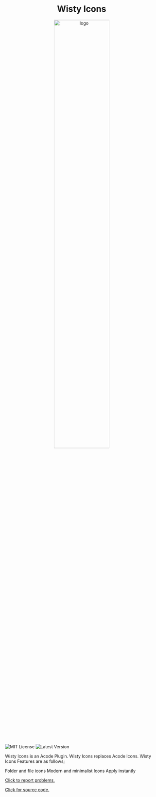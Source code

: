 <div align="center">
<h1>Wisty Icons</h1>

 <img alt="logo" src="https://raw.githubusercontent.com/mertsinanbasaran/wisty-icons/icon.png" width="60%" />
</div>
 <br><br>
  <img alt="MIT License" src="https://img.shields.io/badge/License-MIT-C329FF.svg?logo=apache"/>
  <img alt="Latest Version" src="https://img.shields.io/badge/Latest%20version-V1.0.0-C329FF?logo=github"/>

<p>Wisty Icons is an Acode Plugin. Wisty Icons replaces Acode Icons. Wisty Icons Features are as follows;</p>
Folder and file icons
Modern and minimalist Icons
Apply instantly

</div>


[Click to report problems.](https://github.com/mertsinanbasaran/wisty-icons/issues)

[Click for source code.](https://github.com/sebastianjnuwu/acode-plugins/tree/acode/packages/material-icons)
